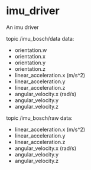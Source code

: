 # imu_driver
An imu driver

topic /imu_bosch/data
data:
+ orientation.w
+ orientation.x
+ orientation.y
+ orientation.z
+ linear_acceleration.x (m/s^2)
+ linear_acceleration.y
+ linear_acceleration.z
+ angular_velocity.x (rad/s)
+ angular_velocity.y
+ angular_velocity.z

topic /imu_bosch/raw
data:
+ linear_acceleration.x (m/s^2)
+ linear_acceleration.y
+ linear_acceleration.z
+ angular_velocity.x (rad/s)
+ angular_velocity.y
+ angular_velocity.z
